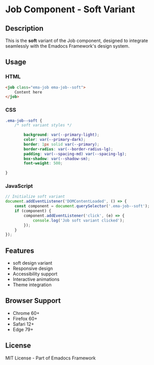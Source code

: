 # Job Component - Soft Variant

## Description
This is the **soft** variant of the Job component, designed to integrate seamlessly with the Emadocs Framework's design system.

## Usage

### HTML
```html
<job class="ema-job ema-job--soft">
    Content here
</job>
```

### CSS
```css
.ema-job--soft {
    /* soft variant styles */
    
        background: var(--primary-light);
        color: var(--primary-dark);
        border: 1px solid var(--primary);
        border-radius: var(--border-radius-lg);
        padding: var(--spacing-md) var(--spacing-lg);
        box-shadow: var(--shadow-sm);
        font-weight: 500;
    
}
```

### JavaScript
```javascript
// Initialize soft variant
document.addEventListener('DOMContentLoaded', () => {
    const component = document.querySelector('.ema-job--soft');
    if (component) {
        component.addEventListener('click', (e) => {
            console.log('Job soft variant clicked');
        });
    }
});
```

## Features
- soft design variant
- Responsive design
- Accessibility support
- Interactive animations
- Theme integration

## Browser Support
- Chrome 60+
- Firefox 60+
- Safari 12+
- Edge 79+

## License
MIT License - Part of Emadocs Framework
